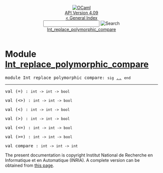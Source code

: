 <!-- ((! set title API !)) ((! set documentation !)) ((! set api !)) ((! set nobreadcrumb !)) -->
<div class="api"><header><nav class="toc brand"><a class="brand" href="https://ocaml.org/"><img src="colour-logo-gray.svg" class="svg" alt="OCaml"></a></nav><nav class="toc"><div class="toc_version"><a href="/docs" id="version-select">API Version 4.09</a></div><a href="index.html">&lt; General Index</a><div class="api_search"><input type="text" name="apisearch" id="api_search" oninput="mySearch(false);" onkeypress="this.oninput();" onclick="this.oninput();" onpaste="this.oninput();">
<img src="search_icon.svg" alt="Search" class="svg" onclick="mySearch(false)"></div>
<div id="search_results"></div><div class="toc_title"><a href="#top">Int_replace_polymorphic_compare</a></div><ul></ul></nav></header>

<h1>Module <a href="type_Int_replace_polymorphic_compare.html">Int_replace_polymorphic_compare</a></h1>

<pre><span id="MODULEInt_replace_polymorphic_compare"><span class="keyword">module</span> Int_replace_polymorphic_compare</span>: <code class="code"><span class="keyword">sig</span></code> <a href="Int_replace_polymorphic_compare.html">..</a> <code class="code"><span class="keyword">end</span></code></pre><hr width="100%">

<pre><span id="VAL(=)"><span class="keyword">val</span> (=)</span> : <code class="type">int -&gt; int -&gt; bool</code></pre>
<pre><span id="VAL(<>)"><span class="keyword">val</span> (&lt;&gt;)</span> : <code class="type">int -&gt; int -&gt; bool</code></pre>
<pre><span id="VAL(<)"><span class="keyword">val</span> (&lt;)</span> : <code class="type">int -&gt; int -&gt; bool</code></pre>
<pre><span id="VAL(>)"><span class="keyword">val</span> (&gt;)</span> : <code class="type">int -&gt; int -&gt; bool</code></pre>
<pre><span id="VAL(<=)"><span class="keyword">val</span> (&lt;=)</span> : <code class="type">int -&gt; int -&gt; bool</code></pre>
<pre><span id="VAL(>=)"><span class="keyword">val</span> (&gt;=)</span> : <code class="type">int -&gt; int -&gt; bool</code></pre>
<pre><span id="VALcompare"><span class="keyword">val</span> compare</span> : <code class="type">int -&gt; int -&gt; int</code></pre>
<div class="copyright">The present documentation is copyright Institut National de Recherche en Informatique et en Automatique (INRIA). A complete version can be obtained from <a href="http://caml.inria.fr/pub/docs/manual-ocaml/">this page</a>.</div></div>